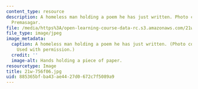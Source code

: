 ```yaml
---
content_type: resource
description: A homeless man holding a poem he has just written. Photo courtesy of
  Premasagar.
file: /media/https%3A/open-learning-course-data-rc.s3.amazonaws.com/21w-756-writing-and-reading-poems-fall-2006/885365bfba43ae4427d0672c7f5089a9_21w-756f06.jpg
file_type: image/jpeg
image_metadata:
  caption: A homeless man holding a poem he has just written. (Photo courtesy of [Premasagar](http://premasagar.com/).
    Used with permission.)
  credit: ''
  image-alt: Hands holding a piece of paper.
resourcetype: Image
title: 21w-756f06.jpg
uid: 885365bf-ba43-ae44-27d0-672c7f5089a9
---
```

